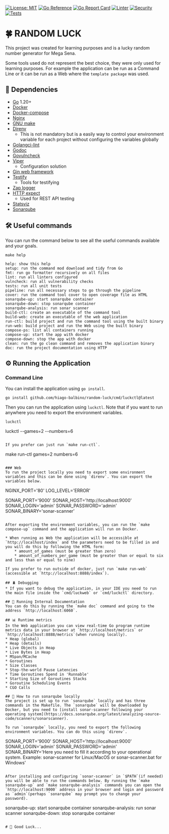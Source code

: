 [![License: MIT](https://img.shields.io/badge/License-MIT-yellow.svg)](https://opensource.org/licenses/MIT)
[![Go Reference](https://pkg.go.dev/badge/github.com/hiago-balbino/random-luck.svg)](https://pkg.go.dev/github.com/hiago-balbino/random-luck)
[![Go Report Card](https://goreportcard.com/badge/github.com/hiago-balbino/random-luck)](https://goreportcard.com/report/github.com/hiago-balbino/random-luck)
[![Linter](https://github.com/hiago-balbino/random-luck/actions/workflows/linter.yml/badge.svg?branch=main&event=push&logo=github&style=flat-square)](https://github.com/hiago-balbino/random-luck/actions/workflows/linter.yml)
[![Security](https://github.com/hiago-balbino/random-luck/actions/workflows/security.yml/badge.svg?branch=main&event=push&logo=github&style=flat-square)](https://github.com/hiago-balbino/random-luck/actions/workflows/security.yml)
[![Tests](https://github.com/hiago-balbino/random-luck/actions/workflows/tests.yml/badge.svg?branch=main&event=push&logo=github&style=flat-square)](https://github.com/hiago-balbino/random-luck/actions/workflows/tests.yml)

# 🍀 RANDOM LUCK
This project was created for learning purposes and is a lucky random number generator for Mega Sena. 

Some tools used do not represent the best choice, they were only used for learning purposes. For example the application can be run as a Command Line or it can be run as a Web where the `template package` was used.

## 🧰 Dependencies
* [Go](https://golang.google.cn/dl) 1.20+
* [Docker](https://www.docker.com/products/docker-desktop)
* [Docker-compose](https://docs.docker.com/compose/install)
* [Nginx](https://nginx.org)
* [GNU make](https://www.gnu.org/software/make)
* [Direnv](https://direnv.net)
    * This is not mandatory but is a easily way to control your environment variable for each project without configuring the variables globally
* [Golangci-lint](https://golangci-lint.run)
* [Godoc](https://pkg.go.dev/golang.org/x/tools/cmd/godoc)
* [Govulncheck](https://pkg.go.dev/golang.org/x/vuln/cmd/govulncheck)
* [Viper](https://github.com/spf13/viper)
    * Configuration solution
* [Gin web framework](https://github.com/gin-gonic/gin)
* [Testify](https://github.com/stretchr/testify)
    * Tools for testifying
* [Zap logger](https://go.uber.org/zap)
* [HTTP expect](https://github.com/gavv/httpexpect)
    * Used for REST API testing
* [Statsviz](https://github.com/arl/statsviz)
* [Sonarqube](https://www.sonarqube.org)

## 🛠️ Useful commands
You can run the command below to see all the useful commands available and your goals.
```
make help
```
```
help: show this help
setup: run the command mod download and tidy from Go
fmt: run go formatter recursively on all files
lint: run all linters configured
vulncheck: run all vulnerability checks
tests: run all unit tests
pipeline: run all necessary steps to go through the pipeline
cover: run the command tool cover to open coverage file as HTML
sonarqube-up: start sonarqube container
sonarqube-down: stop sonarqube container
sonarqube-analysis: run sonar scanner
build-ctl: create an executable of the command tool
build-web: create an executable of the web application
run-ctl: build project and run the command tool using the built binary
run-web: build project and run the Web using the built binary
compose-ps: list all containers running
compose-up: start the app with docker
compose-down: stop the app with docker
clean: run the go clean command and removes the application binary
doc: run the project documentation using HTTP
```

## ⚙️ Running the Application

### Command Line

You can install the application using `go install`.
```
go install github.com/hiago-balbino/random-luck/cmd/luckctl@latest
```

Then you can run the application using `luckctl`. Note that if you want to run anywhere you need to export the environment variables.
```
luckctl
```
luckctl --games=2 --numbers=6
```

If you prefer can just run `make run-ctl`.
```
make run-ctl games=2 numbers=6
```

### Web
To run the project locally you need to export some environment variables and this can be done using `direnv`. You can export the variables below.
```
NGINX_PORT='80'
LOG_LEVEL='ERROR'

SONAR_PORT='9000'
SONAR_HOST='http://localhost:9000'
SONAR_LOGIN='admin'
SONAR_PASSWORD='admin'
SONAR_BINARY='sonar-scanner'
```

After exporting the environment variables, you can run the `make compose-up` command and the application will run on Docker.

* When running as Web the application will be accessible at `http://localhost/index` and the parameters need to be filled in and you will do this by following the HTML form:
    * amount_of_games (must be greater than zero)
    * amount_of_numbers_per_game (must be greater than or equal to six and less than or equal to nine)

If you prefer to run outside of docker, just run `make run-web` (accessible at `http://localhost:8888/index`).

## 🪲 Debugging
* If you want to debug the application, in your IDE you need to run the main file inside the `cmd/luckweb` or `cmd/luckctl` directory.

## 📜 Running Internal Documentation
You can do this by running the `make doc` command and going to the address `http://localhost:6060`.

## 📊 Runtime metrics
In the Web application you can view real-time Go program runtime metrics data in your browser at `http://localhost/metrics` or `http://localhost:8888/metrics`(when running locally).
* Heap (global)
* Heap (details)
* Live Objects in Heap
* Live Bytes in Heap
* MSpan/MCache
* Goroutines
* Size Classes
* Stop-the-world Pause Latencies
* Time Goroutines Spend in 'Runnable'
* Starting Size of Goroutines Stacks
* Goroutine Scheduling Events
* CGO Calls

## 🎯 How to run sonarqube locally
The project is set up to run `sonarqube` locally and has three commands in the Makefile. The `sonarqube` will be downloaded by Docker, but you need to [install sonar-scanner following your operating system](https://docs.sonarqube.org/latest/analyzing-source-code/scanners/sonarscanner).

To run `sonarqube` locally, you need to export the following environment variables. You can do this using `direnv`.
```
SONAR_PORT='9000'
SONAR_HOST='http://localhost:9000'
SONAR_LOGIN='admin'
SONAR_PASSWORD='admin'
SONAR_BINARY='Here you need to fill it according to your operational system. Example: sonar-scanner for Linux/MacOS or sonar-scanner.bat for Windows'
```

After installing and configuring `sonar-scanner` in `$PATH`(if needed) you will be able to run the commands below. By running the `make sonarqube-up` and `make sonarqube-analysis` commands you can open the `http://localhost:9000` address in your browser and login and password as `admin`(perhaps `sonarqube` may prompt you to change your password).
```
sonarqube-up: start sonarqube container
sonarqube-analysis: run sonar scanner
sonarqube-down: stop sonarqube container
```

# 🤞 Good Luck...
